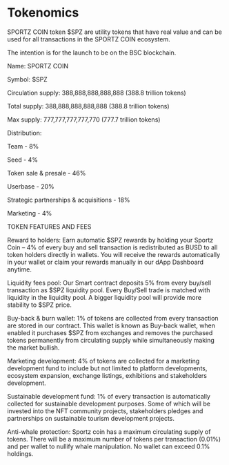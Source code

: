 # Tokenomics
SPORTZ COIN token $SPZ are utility tokens that have real value and can be used for all transactions in the SPORTZ COIN ecosystem.

The intention is for the launch to be on the BSC blockchain.

Name: SPORTZ COIN 

Symbol: $SPZ

Circulation supply: 388,888,888,888,888 (388.8 trillion tokens)

Total supply: 388,888,888,888,888 (388.8 trillion tokens)

Max supply: 777,777,777,777,770 (777.7 trillion tokens)

Distribution:

Team - 8%

Seed - 4%

Token sale & presale - 46%

Userbase - 20%

Strategic partnerships & acquisitions - 18%

Marketing - 4%

TOKEN FEATURES AND FEES

Reward to holders: Earn automatic $SPZ rewards by holding your Sportz Coin – 4% of every buy and sell transaction is redistributed as BUSD to all token holders directly in wallets. You will receive the rewards automatically in your wallet or claim your rewards manually in our dApp Dashboard anytime.

Liquidity fees pool: Our Smart contract deposits 5% from every buy/sell transaction as $SPZ liquidity pool. Every Buy/Sell trade is matched with liquidity in the liquidity pool. A bigger liquidity pool will provide more stability to $SPZ price.

Buy-back & burn wallet: 1% of tokens are collected from every transaction are stored in our contract. This wallet is known as Buy-back wallet, when enabled it purchases $SPZ from exchanges and removes the purchased tokens permanently from circulating supply while simultaneously making the market bullish.

Marketing development: 4% of tokens are collected for a marketing development fund to include but not limited to platform developments, ecosystem expansion, exchange listings, exhibitions and stakeholders development.

Sustainable development fund: 1% of every transaction is automatically collected for sustainable development purposes. Some of which will be invested into the NFT community projects, stakeholders pledges and partnerships on sustainable tourism development projects.

Anti-whale protection: Sportz coin has a maximum circulating supply of tokens. There will be a maximum number of tokens per transaction (0.01%) and per wallet to nullify whale manipulation. No wallet can exceed 0.1% holdings.
